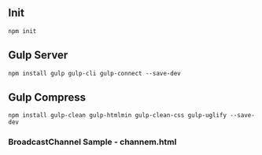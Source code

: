 ## Init

`npm init`

## Gulp Server

`npm install gulp gulp-cli gulp-connect --save-dev`

## Gulp Compress

`npm install gulp-clean gulp-htmlmin gulp-clean-css gulp-uglify --save-dev`

### BroadcastChannel Sample - channem.html


